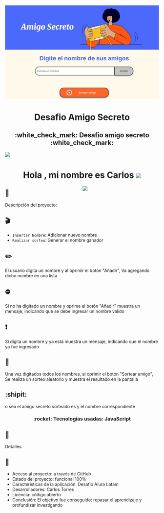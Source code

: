 ![mage_Alt](https://github.com/cartj2000/challenge-amigo-secreto-esp-main/blob/3f8299624f1be5464b7c161287aeab069e71c7f6/amigo%20secreto.JPG)
<h1 align="center"> Desafio Amigo Secreto </h1>
<h2 align="center">
:white_check_mark: Desafio amigo secreto :white_check_mark:
</h2>

<img src="https://user-images.githubusercontent.com/73097560/115834477-dbab4500-a447-11eb-908a-139a6edaec5c.gif">
<h1 align="center">Hola , mi nombre es Carlos <img src="https://media.giphy.com/media/hvRJCLFzcasrR4ia7z/giphy.gif" width="35"></h1>
<picture> <img align="right" src="https://github.com/7oSkaaa/7oSkaaa/blob/main/Images/Right_Side.gif?raw=true" width = 250px></picture>

## :triangular_ruler:
Descripción del proyecto:

## :clapper:
- `Insertar Nombre`: Adicionar nuevo nombre
- `Realizar sorteo`: Generar el nombre ganador

## :pencil2:
El usuario digita un nombre y al oprimir el botón "Añadir", Va agregando dicho nombre en una lista

## :no_entry:
Si no ha digitado un nombre y oprime el botón "Añadir" muestra un mensaje, indicando que se debe ingresar un nombre válido

## :heavy_exclamation_mark:
Si digita un nombre y ya está muestra un mensaje, indicando que el nombre ya fue ingresado

## :pushpin:
Una vez digitados todos los nombres, al oprimir el botón "Sortear amigo", Se realiza un sorteo aleatorio y muestra el resultado en la pantalla

## :shipit:
o sea el amigo secreto sorteado es y el nombre correspondiente

<h3 align="center">
:rocket: Tecnologías usadas: JavaScript
</h3>

## :key:
Detalles:

## :flashlight:
- Acceso al proyecto: a través de GitHub
- Estado del proyecto: funcional 100%
- Características de la aplicación: Desafio Alura Latam
- Desarrolladores: Carlos Torres
- Licencia: código abierto
- Conclusión: El objetivo fue conseguido: repasar el aprendizaje y profundizar investigando

